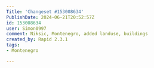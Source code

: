 ```yaml
---
Title: 'Changeset #153008634'
PublishDate: 2024-06-21T20:52:57Z
id: 153008634
user: Simon0997
comment: Niksic, Montenegro, added landuse, buildings
created_by: Rapid 2.3.1
tags:
- Montenegro

---
```

